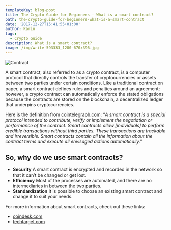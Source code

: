 ```yaml
---
templateKey: blog-post
title: The Crypto Guide for Beginners – What is a smart contract?
path: the-crypto-guide-for-beginners-what-is-a-smart-contract
date: '2017-12-27T15:41:55+01:00'
author: Karin
tags:
  - Crypto Guide
description: What is a smart contract?
image: /img/write-593333_1280-670x396.jpg
---
```

![Contract](/img/writing-1149962_640.jpg)

A smart contract, also referred to as a crypto contract, is a computer protocol that directly controls the transfer of cryptocurrencies or assets between two parties under certain conditions. Like a traditional contract on paper, a smart contract defines rules and penalties around an agreement; however, a crypto contract can automatically enforce the stated obligations because the contracts are stored on the blockchain, a decentralized ledger that underpins cryptocurrencies.



Here is the definition from [cointelegraph.com](https://cointelegraph.com/explained/smart-contracts-explained): “_A smart contract is a special protocol intended to contribute, verify or implement the negotiation or performance of the contract. Smart contracts allow \[individuals] to perform credible transactions without third parties. These transactions are trackable and irreversible. Smart contracts contain all the information about the contract terms and execute all envisaged actions automatically._”



## So, why do we use smart contracts?

* **Security** A smart contract is encrypted and recorded in the network so that it can’t be changed or get lost.
* **Efficiency**  Most of the processes are automated, and there are no intermediaries in between the two parties.
* **Standardization**  It is possible to choose an existing smart contract and change it to suit your needs.

For more information about smart contracts, check out these links:



* [coindesk.com](https://www.coindesk.com/information/ethereum-smart-contracts-work/)
* [techtarget.com](http://searchcompliance.techtarget.com/definition/smart-contract)
